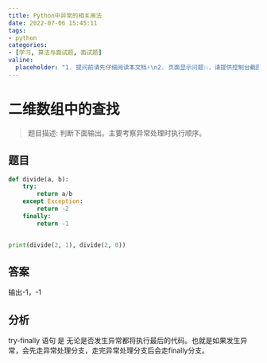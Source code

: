 ```yaml
---
title: Python中异常的相关用法
date: 2022-07-06 15:45:11
tags:
- python
categories:
- [学习, 算法与面试题, 面试题]
valine:
  placeholder: "1. 提问前请先仔细阅读本文档⚡\n2. 页面显示问题💥，请提供控制台截图📸或者您的测试网址\n3. 其他任何报错💣，请提供详细描述和截图📸，祝食用愉快💪"
---
```


# 二维数组中的查找

> 题目描述: 判断下面输出。主要考察异常处理时执行顺序。

## 题目

```python
def divide(a, b):
    try:
        return a/b
    except Exception:
        return -2
    finally:
        return -1


print(divide(2, 1), divide(2, 0))
```

## 答案

输出-1，-1

## 分析

try-finally 语句 是 无论是否发生异常都将执行最后的代码。也就是如果发生异常，会先走异常处理分支，走完异常处理分支后会走finally分支。
